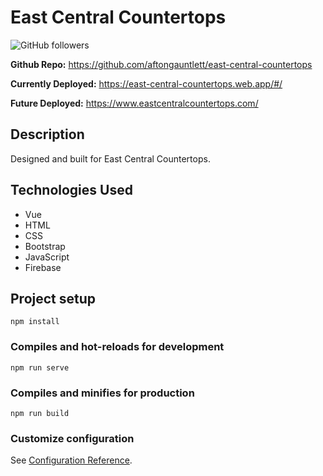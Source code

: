 # East Central Countertops

![GitHub followers](https://img.shields.io/github/followers/aftongauntlett?style=social)

**Github Repo:** https://github.com/aftongauntlett/east-central-countertops

**Currently Deployed:** https://east-central-countertops.web.app/#/

**Future Deployed:** https://www.eastcentralcountertops.com/

## Description

Designed and built for East Central Countertops.

## Technologies Used

- Vue
- HTML
- CSS
- Bootstrap
- JavaScript
- Firebase

## Project setup

```
npm install
```

### Compiles and hot-reloads for development

```
npm run serve
```

### Compiles and minifies for production

```
npm run build
```

### Customize configuration

See [Configuration Reference](https://cli.vuejs.org/config/).
